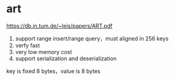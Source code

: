 # art

https://db.in.tum.de/~leis/papers/ART.pdf

1. support range insert/range query，must aligned in 256 keys
2. verfy fast
3. very low memory cost
4. support serialization and deserialization

key is fixed 8 bytes，value is 8 bytes

